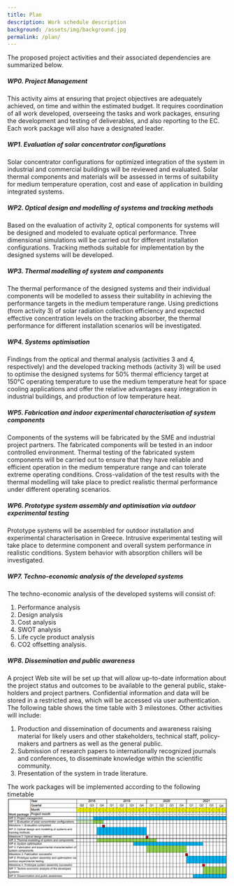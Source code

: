 ```yaml
---
title: Plan
description: Work schedule description
background: /assets/img/background.jpg
permalink: /plan/
---
```


<!-- On this page you can list team members by defining them in [`_data/team.yml`](https://github.com/peterdesmet/petridish/blob/master/_data/team.yml). -->

The proposed project activities and their associated dependencies are summarized
below.

##### WP0. Project Management

This activity aims at ensuring that project objectives are adequately achieved,
on time and within the estimated budget.
It requires coordination of all work developed, overseeing the tasks and work
packages, ensuring the development and testing of deliverables, and also
reporting to the EC.
Each work package will also have a designated leader.

##### WP1. Evaluation of solar concentrator configurations

Solar concentrator configurations for optimized integration of the system in
industrial and commercial buildings will be reviewed and evaluated.
Solar thermal components and materials will be assessed in terms of suitability
for medium temperature operation, cost and ease of application in building
integrated systems.

##### WP2. Optical design and modelling of systems and tracking methods

Based on the evaluation of activity 2, optical components for systems will be
designed and modeled to evaluate optical performance.
Three dimensional simulations will be carried out for different installation
configurations.
Tracking methods suitable for implementation by the designed systems will be
developed.

##### WP3. Thermal modelling of system and components

The thermal performance of the designed systems and their individual components
will be modelled to assess their suitability in achieving the performance
targets in the medium temperature range.
Using predictions (from activity 3) of solar radiation collection efficiency
and expected effective concentration levels on the tracking absorber, the
thermal performance for different installation scenarios will be investigated.


##### WP4. Systems optimisation

Findings from the optical and thermal analysis (activities 3 and 4,
respectively) and the developed tracking methods (activity 3) will be used
to optimise the designed systems for 50% thermal efficiency target at 150°C
operating temperature to use the medium temperature heat for space cooling
applications and offer the relative advantages easy integration in industrial
buildings, and production of low temperature heat.

##### WP5. Fabrication and indoor experimental characterisation of system components

Components of the systems will be fabricated by the SME and industrial project
partners.
The fabricated components will be tested in an indoor controlled environment.
Thermal testing of the fabricated system components will be carried out to
ensure that they have reliable and efficient operation in the medium
temperature range and can tolerate extreme operating conditions.
Cross-validation of the test results with the thermal modelling will take
place to predict realistic thermal performance under different operating
scenarios.

##### WP6. Prototype system assembly and optimisation via outdoor experimental testing

Prototype systems will be assembled for outdoor installation and experimental
characterisation in Greece. Intrusive experimental testing will take place to
determine component and overall system performance in realistic conditions.
System behavior with absorption chillers will be investigated.

##### WP7. Techno-economic analysis of the developed systems
The techno-economic analysis of the developed systems will consist of:  
1. Performance analysis
2. Design analysis
3. Cost analysis
4. SWOT analysis
5. Life cycle product analysis
6. CO2 offsetting analysis.

##### WP8. Dissemination and public awareness

A project Web site will be set up that will allow up-to-date information about
the project status and outcomes to be available to the general public,
stake-holders and project partners.
Confidential information and data will be stored in a restricted area, which
will be accessed via user authentication.
The following table shows the time table with 3 milestones.
Other activities will include:
1. Production and dissemination of documents and awareness raising material for
likely users and other stakeholders, technical staff, policy-makers and
partners as well as the general public.
2. Submission of research papers to internationally recognized
journals and conferences, to disseminate knowledge within the scientific
community.
3. Presentation of the system in trade literature.


The work packages will be implemented according to the following timetable
![timetable](/assets/img/timetable.png)
